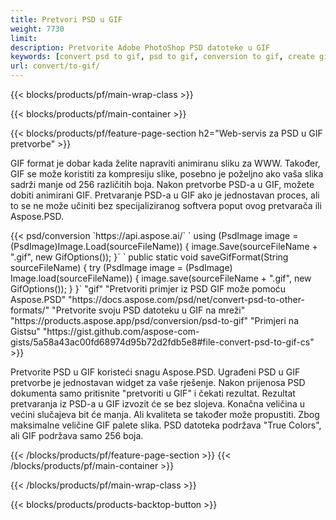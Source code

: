 ```yaml
---
title: Pretvori PSD u GIF
weight: 7730
limit: 
description: Pretvorite Adobe PhotoShop PSD datoteke u GIF
keywords: [convert psd to gif, psd to gif, conversion to gif, create gif from psd, print psd as gif]
url: convert/to-gif/
---
```


{{< blocks/products/pf/main-wrap-class >}}

{{< blocks/products/pf/main-container >}}

{{< blocks/products/pf/feature-page-section h2="Web-servis za PSD u GIF pretvorbe" >}}
<p>GIF format je dobar kada želite napraviti animiranu sliku za WWW. Također, GIF se može koristiti za kompresiju slike, posebno je poželjno ako vaša slika sadrži manje od 256 različitih boja. Nakon pretvorbe PSD-a u GIF, možete dobiti animirani GIF. Pretvaranje PSD-a u GIF ako je jednostavan proces, ali to se ne može učiniti bez specijaliziranog softvera poput ovog pretvarača ili Aspose.PSD.</p>
{{< psd/conversion `https://api.aspose.ai/` 
`    using (PsdImage image = (PsdImage)Image.Load(sourceFileName))
    {
        image.Save(sourceFileName + ".gif",  new GifOptions());
    }` 
	`    public static void saveGifFormat(String sourceFileName) {
        try (PsdImage image = (PsdImage) Image.load(sourceFileName)) {
            image.save(sourceFileName + ".gif", new GifOptions());
        }
    }` 
"gif" 
"Pretvoriti primjer iz PSD GIF može pomoću Aspose.PSD"  "https://docs.aspose.com/psd/net/convert-psd-to-other-formats/" 
"Pretvorite svoju PSD datoteku u GIF na mreži" "https://products.aspose.app/psd/conversion/psd-to-gif" 
"Primjeri na Gistsu" "https://gist.github.com/aspose-com-gists/5a58a43ac00fd68974d95b72d2fdb5e8#file-convert-psd-to-gif-cs" >}}
<p>Pretvorite PSD u GIF koristeći snagu Aspose.PSD. Ugrađeni PSD u GIF pretvorbe je jednostavan widget za vaše rješenje. Nakon prijenosa PSD dokumenta samo pritisnite "pretvoriti u GIF" i čekati rezultat. Rezultat pretvaranja iz PSD-a u GIF izvozit će se bez slojeva. Konačna veličina u većini slučajeva bit će manja. Ali kvaliteta se također može propustiti. Zbog maksimalne veličine GIF palete slika. PSD datoteka podržava "True Colors", ali GIF podržava samo 256 boja. </p>
{{< /blocks/products/pf/feature-page-section >}}
{{< /blocks/products/pf/main-container >}}


{{< /blocks/products/pf/main-wrap-class >}}

{{< blocks/products/products-backtop-button >}}

